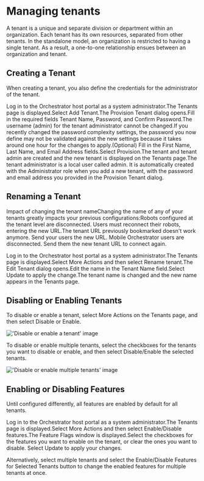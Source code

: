 ﻿# Managing tenants

A tenant is a unique and separate division or department within an organization. Each tenant has its own resources, separated from other tenants. In the standalone model, an organization is restricted to having a single tenant. As a result, a one-to-one relationship ensues between an organization and tenant.

## Creating a Tenant

When creating a tenant, you also define the credentials for the administrator of the tenant.

Log in to the Orchestrator host portal as a system administrator.The Tenants page is displayed.Select Add Tenant.The Provision Tenant dialog opens.Fill in the required fields Tenant Name, Password, and Confirm Password.The username (admin) for the tenant administrator cannot be changed.If you recently changed the password complexity settings, the password you now define may not be validated against the new settings because it takes around one hour for the changes to apply.(Optional) Fill in the First Name, Last Name, and Email Address fields.Select Provision.The tenant and tenant admin are created and the new tenant is displayed on the Tenants page.The tenant administrator is a local user called admin. It is automatically created with the Administrator role when you add a new tenant, with the password and email address you provided in the Provision Tenant dialog.


## Renaming a Tenant

Impact of changing the tenant nameChanging the name of any of your tenants greatly impacts your previous configurations:Robots configured at the tenant level are disconnected. Users must reconnect their robots, entering the new URL.The tenant URL previously bookmarked doesn't work anymore. Send your users the new URL. Mobile Orchestrator users are disconnected. Send them the new tenant URL to connect again.

Log in to the Orchestrator host portal as a system administrator.The Tenants page is displayed.Select More Actions and then select Rename tenant.The Edit Tenant dialog opens.Edit the name in the Tenant Name field.Select Update to apply the change.The tenant name is changed and the new name appears in the Tenants page.


## Disabling or Enabling Tenants

To disable or enable a tenant, select More Actions on the Tenants page, and then select Disable or Enable.

!['Disable or enable a tenant' image](/images/9a7cf65-Disable_Tenant=GUID-5C32338C-FC2D-4DC0-BC2F-E47C341D2920=1=en=Default.png)

To disable or enable multiple tenants, select the checkboxes for the tenants you want to disable or enable, and then select Disable/Enable the selected tenants.

!['Disable or enable multiple tenants' image](/images/6d95baf-DisableSelectedTenants=GUID-2F4CF9C2-B521-4BC5-9A3B-C133131E7C76=1=en=Default.png)


## Enabling or Disabling Features

Until configured differently, all features are enabled by default for all tenants.

Log in to the Orchestrator host portal as a system administrator.The Tenants page is displayed.Select More Actions and then select Enable/Disable features.The Feature Flags window is displayed.Select the checkboxes for the features you want to enable on the tenant, or clear the ones you want to disable. Select Update to apply your changes.

Alternatively, select multiple tenants and select the Enable/Disable Features for Selected Tenants button to change the enabled features for multiple tenants at once.

